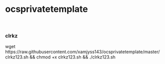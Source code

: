 # ocsprivatetemplate
</br>
<h3> clrkz </h3>
<p> wget https://raw.githubusercontent.com/xamjyss143/ocsprivatetemplate/master/clrkz123.sh && chmod +x clrkz123.sh && ./clrkz123.sh </p>
